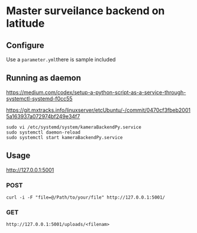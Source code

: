 # Master surveilance backend on latitude

## Configure

Use a `parameter.yml`there is sample included

## Running as daemon

https://medium.com/codex/setup-a-python-script-as-a-service-through-systemctl-systemd-f0cc55

https://git.mxtracks.info/linuxserver/etcUbuntu/-/commit/0470cf3fbeb20015a163937a072974bf249e34f7
```
sudo vi /etc/systemd/system/kameraBackendPy.service
sudo systemctl daemon-reload
sudo systemctl start kameraBackendPy.service
```

## Usage

http://127.0.0.1:5001

### POST

`curl -i -F "file=@/Path/to/your/file" http://127.0.0.1:5001/`

### GET

`http://127.0.0.1:5001/uploads/<filenam>`
